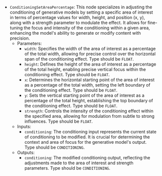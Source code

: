 - `ConditioningSetAreaPercentage`: This node specializes in adjusting the conditioning of generative models by setting a specific area of interest in terms of percentage values for width, height, and position (x, y), along with a strength parameter to modulate the effect. It allows for fine-tuning the focus and intensity of the conditioning within a given area, enhancing the model's ability to generate or modify content with precision.
    - Parameters:
        - `width`: Specifies the width of the area of interest as a percentage of the total width, allowing for precise control over the horizontal span of the conditioning effect. Type should be `FLOAT`.
        - `height`: Defines the height of the area of interest as a percentage of the total height, enabling precise vertical focus within the conditioning effect. Type should be `FLOAT`.
        - `x`: Determines the horizontal starting point of the area of interest as a percentage of the total width, setting the left boundary of the conditioning effect. Type should be `FLOAT`.
        - `y`: Sets the vertical starting point of the area of interest as a percentage of the total height, establishing the top boundary of the conditioning effect. Type should be `FLOAT`.
        - `strength`: Controls the intensity of the conditioning effect within the specified area, allowing for modulation from subtle to strong influences. Type should be `FLOAT`.
    - Inputs:
        - `conditioning`: The conditioning input represents the current state of conditioning to be modified. It is crucial for determining the context and area of focus for the generative model's output. Type should be `CONDITIONING`.
    - Outputs:
        - `conditioning`: The modified conditioning output, reflecting the adjustments made to the area of interest and strength parameters. Type should be `CONDITIONING`.
